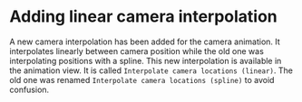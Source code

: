# Adding linear camera interpolation

A new camera interpolation has been added for the camera animation.
It interpolates linearly between camera position while the old one was interpolating positions with a spline.
This new interpolation is available in the animation view.
It is called `Interpolate camera locations (linear)`.
The old one was renamed `Interpolate camera locations (spline)` to avoid confusion.
